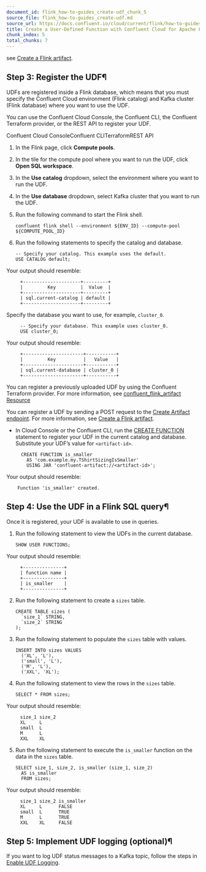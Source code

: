 ```yaml
---
document_id: flink_how-to-guides_create-udf_chunk_5
source_file: flink_how-to-guides_create-udf.md
source_url: https://docs.confluent.io/cloud/current/flink/how-to-guides/create-udf.html
title: Create a User-Defined Function with Confluent Cloud for Apache Flink
chunk_index: 5
total_chunks: 7
---
```


see [Create a Flink artifact](../operate-and-deploy/flink-rest-api.html#flink-rest-api-create-artifact).

## Step 3: Register the UDF¶

UDFs are registered inside a Flink database, which means that you must specify the Confluent Cloud environment (Flink catalog) and Kafka cluster (Flink database) where you want to use the UDF.

You can use the Confluent Cloud Console, the Confluent CLI, the Confluent Terraform provider, or the REST API to register your UDF.

Confluent Cloud ConsoleConfluent CLITerraformREST API

  1. In the Flink page, click **Compute pools**.
  2. In the tile for the compute pool where you want to run the UDF, click **Open SQL workspace**.
  3. In the **Use catalog** dropdown, select the environment where you want to run the UDF.
  4. In the **Use database** dropdown, select Kafka cluster that you want to run the UDF.

  1. Run the following command to start the Flink shell.

         confluent flink shell --environment ${ENV_ID} --compute-pool ${COMPUTE_POOL_ID}

  2. Run the following statements to specify the catalog and database.

         -- Specify your catalog. This example uses the default.
         USE CATALOG default;

Your output should resemble:

         +---------------------+---------+
         |         Key         |  Value  |
         +---------------------+---------+
         | sql.current-catalog | default |
         +---------------------+---------+

Specify the database you want to use, for example, `cluster_0`.

         -- Specify your database. This example uses cluster_0.
         USE cluster_0;

Your output should resemble:

         +----------------------+-----------+
         |         Key          |   Value   |
         +----------------------+-----------+
         | sql.current-database | cluster_0 |
         +----------------------+-----------+

You can register a previously uploaded UDF by using the Confluent Terraform provider. For more information, see [confluent_flink_artifact Resource](https://registry.terraform.io/providers/confluentinc/confluent/latest/docs/resources/confluent_flink_artifact)

You can register a UDF by sending a POST request to the [Create Artifact endpoint](/cloud/current/api.html#tag/Flink-Artifacts-\(artifactv1\)/operation/createArtifactV1FlinkArtifact). For more information, see [Create a Flink artifact](../operate-and-deploy/flink-rest-api.html#flink-rest-api-create-artifact).

* In Cloud Console or the Confluent CLI, run the [CREATE FUNCTION](../reference/statements/create-function.html#flink-sql-create-function) statement to register your UDF in the current catalog and database. Substitute your UDF’s value for `<artifact-id>`.

        CREATE FUNCTION is_smaller
          AS 'com.example.my.TShirtSizingIsSmaller'
          USING JAR 'confluent-artifact://<artifact-id>';

Your output should resemble:

        Function 'is_smaller' created.

## Step 4: Use the UDF in a Flink SQL query¶

Once it is registered, your UDF is available to use in queries.

  1. Run the following statement to view the UDFs in the current database.

         SHOW USER FUNCTIONS;

Your output should resemble:

         +---------------+
         | function name |
         +---------------+
         | is_smaller    |
         +---------------+

  2. Run the following statement to create a `sizes` table.

         CREATE TABLE sizes (
           `size_1` STRING,
           `size_2` STRING
         );

  3. Run the following statement to populate the `sizes` table with values.

         INSERT INTO sizes VALUES
           ('XL', 'L'),
           ('small', 'L'),
           ('M', 'L'),
           ('XXL', 'XL');

  4. Run the following statement to view the rows in the `sizes` table.

         SELECT * FROM sizes;

Your output should resemble:

         size_1 size_2
         XL     L
         small  L
         M      L
         XXL    XL

  5. Run the following statement to execute the `is_smaller` function on the data in the `sizes` table.

         SELECT size_1, size_2, is_smaller (size_1, size_2)
           AS is_smaller
           FROM sizes;

Your output should resemble:

         size_1 size_2 is_smaller
         XL     L      FALSE
         small  L      TRUE
         M      L      TRUE
         XXL    XL     FALSE

## Step 5: Implement UDF logging (optional)¶

If you want to log UDF status messages to a Kafka topic, follow the steps in [Enable UDF Logging](enable-udf-logging.html#flink-sql-enable-udf-logging).
